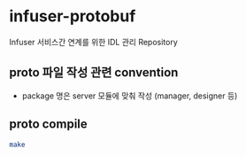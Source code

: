 # infuser-protobuf

Infuser 서비스간 연계를 위한 IDL 관리 Repository

## proto 파일 작성 관련 convention

* package 명은 server 모듈에 맞춰 작성 (manager, designer 등)


## proto compile
```sh
make
```